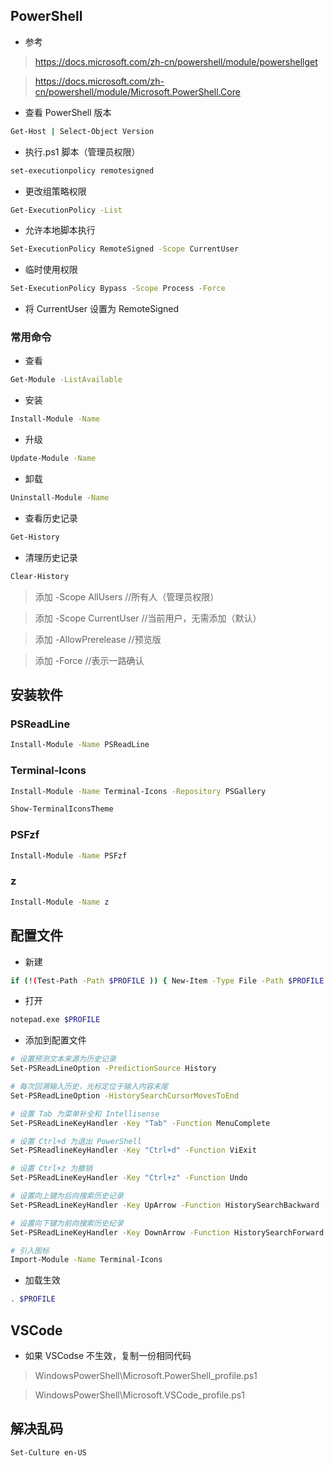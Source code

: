 ## PowerShell

- 参考

> https://docs.microsoft.com/zh-cn/powershell/module/powershellget

> https://docs.microsoft.com/zh-cn/powershell/module/Microsoft.PowerShell.Core

- 查看 PowerShell 版本

```sh
Get-Host | Select-Object Version
```

- 执行.ps1 脚本（管理员权限）

```sh
set-executionpolicy remotesigned
```

- 更改组策略权限

```sh
Get-ExecutionPolicy -List
```

- 允许本地脚本执行

```sh
Set-ExecutionPolicy RemoteSigned -Scope CurrentUser
```

- 临时使用权限

```sh
Set-ExecutionPolicy Bypass -Scope Process -Force
```

- 将 CurrentUser 设置为 RemoteSigned

### 常用命令

- 查看

```sh
Get-Module -ListAvailable
```

- 安装

```sh
Install-Module -Name
```

- 升级

```sh
Update-Module -Name
```

- 卸载

```sh
Uninstall-Module -Name
```

- 查看历史记录

```sh
Get-History
```

- 清理历史记录

```sh
Clear-History
```

> 添加 -Scope AllUsers //所有人（管理员权限）

> 添加 -Scope CurrentUser //当前用户，无需添加（默认）

> 添加 -AllowPrerelease //预览版

> 添加 -Force //表示一路确认

## 安装软件

### PSReadLine

```sh
Install-Module -Name PSReadLine
```

### Terminal-Icons

```sh
Install-Module -Name Terminal-Icons -Repository PSGallery
```

```sh
Show-TerminalIconsTheme
```

### PSFzf

```sh
Install-Module -Name PSFzf
```

### z

```sh
Install-Module -Name z
```

## 配置文件

- 新建

```sh
if (!(Test-Path -Path $PROFILE )) { New-Item -Type File -Path $PROFILE -Force }
```

- 打开

```sh
notepad.exe $PROFILE
```

- 添加到配置文件

```sh
# 设置预测文本来源为历史记录
Set-PSReadLineOption -PredictionSource History

# 每次回溯输入历史，光标定位于输入内容末尾
Set-PSReadLineOption -HistorySearchCursorMovesToEnd

# 设置 Tab 为菜单补全和 Intellisense
Set-PSReadLineKeyHandler -Key "Tab" -Function MenuComplete

# 设置 Ctrl+d 为退出 PowerShell
Set-PSReadlineKeyHandler -Key "Ctrl+d" -Function ViExit

# 设置 Ctrl+z 为撤销
Set-PSReadLineKeyHandler -Key "Ctrl+z" -Function Undo

# 设置向上键为后向搜索历史记录
Set-PSReadLineKeyHandler -Key UpArrow -Function HistorySearchBackward

# 设置向下键为前向搜索历史纪录
Set-PSReadLineKeyHandler -Key DownArrow -Function HistorySearchForward

# 引入图标
Import-Module -Name Terminal-Icons
```

- 加载生效

```sh
. $PROFILE
```

## VSCode

- 如果 VSCodse 不生效，复制一份相同代码

> WindowsPowerShell\Microsoft.PowerShell_profile.ps1

> WindowsPowerShell\Microsoft.VSCode_profile.ps1

## 解决乱码

```sh
Set-Culture en-US
```
